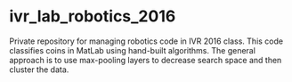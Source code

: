 # ivr_lab_robotics_2016
Private repository for managing robotics code in IVR 2016 class. This code classifies coins in MatLab using hand-built algorithms. The general approach is to use max-pooling layers to decrease search space and then cluster the data.
